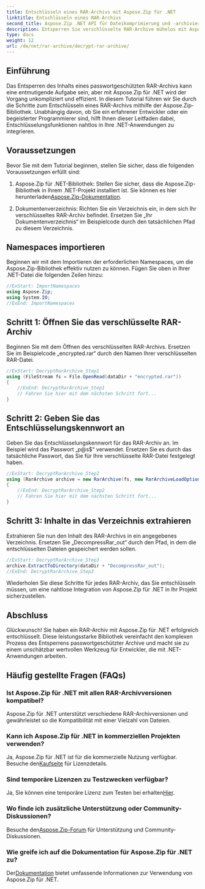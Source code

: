 ```yaml
---
title: Entschlüsseln eines RAR-Archivs mit Aspose.Zip für .NET
linktitle: Entschlüsseln eines RAR-Archivs
second_title: Aspose.Zip .NET API für Dateikomprimierung und -archivierung
description: Entsperren Sie verschlüsselte RAR-Archive mühelos mit Aspose.Zip für .NET. Befolgen Sie unsere Schritt-für-Schritt-Anleitung für eine nahtlose Integration und effiziente Entschlüsselung.
type: docs
weight: 12
url: /de/net/rar-archive/decrypt-rar-archive/
---
```


## Einführung

Das Entsperren des Inhalts eines passwortgeschützten RAR-Archivs kann eine entmutigende Aufgabe sein, aber mit Aspose.Zip für .NET wird der Vorgang unkompliziert und effizient. In diesem Tutorial führen wir Sie durch die Schritte zum Entschlüsseln eines RAR-Archivs mithilfe der Aspose.Zip-Bibliothek. Unabhängig davon, ob Sie ein erfahrener Entwickler oder ein begeisterter Programmierer sind, hilft Ihnen dieser Leitfaden dabei, Entschlüsselungsfunktionen nahtlos in Ihre .NET-Anwendungen zu integrieren.

## Voraussetzungen

Bevor Sie mit dem Tutorial beginnen, stellen Sie sicher, dass die folgenden Voraussetzungen erfüllt sind:

1.  Aspose.Zip für .NET-Bibliothek: Stellen Sie sicher, dass die Aspose.Zip-Bibliothek in Ihrem .NET-Projekt installiert ist. Sie können es hier herunterladen[Aspose.Zip-Dokumentation](https://reference.aspose.com/zip/net/).

2. Dokumentenverzeichnis: Richten Sie ein Verzeichnis ein, in dem sich Ihr verschlüsseltes RAR-Archiv befindet. Ersetzen Sie „Ihr Dokumentenverzeichnis“ im Beispielcode durch den tatsächlichen Pfad zu diesem Verzeichnis.

## Namespaces importieren

Beginnen wir mit dem Importieren der erforderlichen Namespaces, um die Aspose.Zip-Bibliothek effektiv nutzen zu können. Fügen Sie oben in Ihrer .NET-Datei die folgenden Zeilen hinzu:

```csharp
//ExStart: ImportNamespaces
using Aspose.Zip;
using System.IO;
//ExEnd: ImportNamespaces
```

## Schritt 1: Öffnen Sie das verschlüsselte RAR-Archiv

Beginnen Sie mit dem Öffnen des verschlüsselten RAR-Archivs. Ersetzen Sie im Beispielcode „encrypted.rar“ durch den Namen Ihrer verschlüsselten RAR-Datei.

```csharp
//ExStart: DecryptRarArchive_Step1
using (FileStream fs = File.OpenRead(dataDir + "encrypted.rar"))
{
    //ExEnd: DecryptRarArchive_Step1
    // Fahren Sie hier mit dem nächsten Schritt fort...
}
```

## Schritt 2: Geben Sie das Entschlüsselungskennwort an

Geben Sie das Entschlüsselungskennwort für das RAR-Archiv an. Im Beispiel wird das Passwort „p@s$“ verwendet. Ersetzen Sie es durch das tatsächliche Passwort, das Sie für Ihre verschlüsselte RAR-Datei festgelegt haben.

```csharp
//ExStart: DecryptRarArchive_Step2
using (RarArchive archive = new RarArchive(fs, new RarArchiveLoadOptions() { DecryptionPassword = "p@s$" }))
{
    //ExEnd: DecryptRarArchive_Step2
    // Fahren Sie hier mit dem nächsten Schritt fort...
}
```

## Schritt 3: Inhalte in das Verzeichnis extrahieren

Extrahieren Sie nun den Inhalt des RAR-Archivs in ein angegebenes Verzeichnis. Ersetzen Sie „DecompressRar_out“ durch den Pfad, in dem die entschlüsselten Dateien gespeichert werden sollen.

```csharp
//ExStart: DecryptRarArchive_Step3
archive.ExtractToDirectory(dataDir + "DecompressRar_out");
//ExEnd: DecryptRarArchive_Step3
```

Wiederholen Sie diese Schritte für jedes RAR-Archiv, das Sie entschlüsseln müssen, um eine nahtlose Integration von Aspose.Zip für .NET in Ihr Projekt sicherzustellen.

## Abschluss

Glückwunsch! Sie haben ein RAR-Archiv mit Aspose.Zip für .NET erfolgreich entschlüsselt. Diese leistungsstarke Bibliothek vereinfacht den komplexen Prozess des Entsperrens passwortgeschützter Archive und macht sie zu einem unschätzbar wertvollen Werkzeug für Entwickler, die mit .NET-Anwendungen arbeiten.

## Häufig gestellte Fragen (FAQs)

### Ist Aspose.Zip für .NET mit allen RAR-Archivversionen kompatibel?
Aspose.Zip für .NET unterstützt verschiedene RAR-Archivversionen und gewährleistet so die Kompatibilität mit einer Vielzahl von Dateien.

### Kann ich Aspose.Zip für .NET in kommerziellen Projekten verwenden?
 Ja, Aspose.Zip für .NET ist für die kommerzielle Nutzung verfügbar. Besuche den[Kaufseite](https://purchase.aspose.com/buy) für Lizenzdetails.

### Sind temporäre Lizenzen zu Testzwecken verfügbar?
 Ja, Sie können eine temporäre Lizenz zum Testen bei erhalten[Hier](https://purchase.aspose.com/temporary-license/).

### Wo finde ich zusätzliche Unterstützung oder Community-Diskussionen?
 Besuche den[Aspose.Zip-Forum](https://forum.aspose.com/c/zip/37) für Unterstützung und Community-Diskussionen.

### Wie greife ich auf die Dokumentation für Aspose.Zip für .NET zu?
 Der[Dokumentation](https://reference.aspose.com/zip/net/) bietet umfassende Informationen zur Verwendung von Aspose.Zip für .NET.
